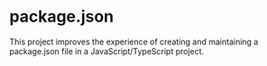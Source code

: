 # package.json

This project improves the experience of creating and maintaining a package.json file in a JavaScript/TypeScript project.